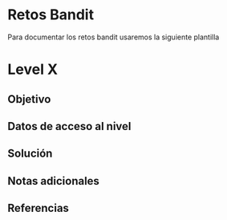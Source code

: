 # Retos Bandit

Para documentar los retos bandit usaremos la siguiente plantilla 

# Level X

## Objetivo

## Datos de acceso al nivel

## Solución

## Notas adicionales

## Referencias
